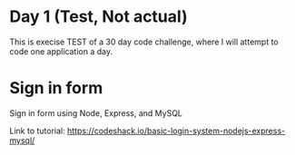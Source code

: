 # Day 1 (Test, Not actual)

This is execise TEST of a 30 day code challenge, where I will attempt to code one application a day.

# Sign in form

Sign in form using Node, Express, and MySQL

Link to tutorial: <a href='https://codeshack.io/basic-login-system-nodejs-express-mysql/'>https://codeshack.io/basic-login-system-nodejs-express-mysql/</a>

